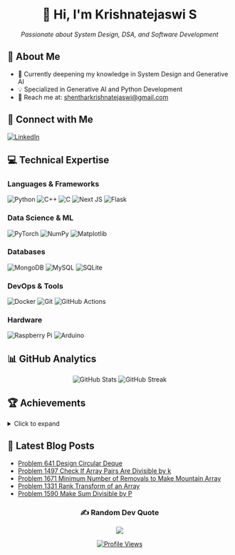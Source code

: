 <div align="center">
  <h1>👋 Hi, I'm Krishnatejaswi S </h1>
  <p><em>Passionate about System Design, DSA, and Software Development</em></p>
</div>

## 🚀 About Me
- 🌱 Currently deepening my knowledge in System Design and Generative AI
- 💡 Specialized in Generative AI and Python Development
- 📧 Reach me at: shentharkrishnatejaswi@gmail.com

## 🤝 Connect with Me
[![LinkedIn](https://img.shields.io/badge/LinkedIn-%230077B5.svg?logo=linkedin&logoColor=white)](https://linkedin.com/in/krishnatejaswi-shenthar)

## 💻 Technical Expertise

### Languages & Frameworks
![Python](https://img.shields.io/badge/python-3670A0?style=for-the-badge&logo=python&logoColor=ffdd54)
![C++](https://img.shields.io/badge/c++-%2300599C.svg?style=for-the-badge&logo=c%2B%2B&logoColor=white)
![C](https://img.shields.io/badge/c-%2300599C.svg?style=for-the-badge&logo=c&logoColor=white)
![Next JS](https://img.shields.io/badge/Next-black?style=for-the-badge&logo=next.js&logoColor=white)
![Flask](https://img.shields.io/badge/flask-%23000.svg?style=for-the-badge&logo=flask&logoColor=white)

### Data Science & ML
![PyTorch](https://img.shields.io/badge/PyTorch-%23EE4C2C.svg?style=for-the-badge&logo=PyTorch&logoColor=white)
![NumPy](https://img.shields.io/badge/numpy-%23013243.svg?style=for-the-badge&logo=numpy&logoColor=white)
![Matplotlib](https://img.shields.io/badge/Matplotlib-%23ffffff.svg?style=for-the-badge&logo=Matplotlib&logoColor=black)

### Databases
![MongoDB](https://img.shields.io/badge/MongoDB-%234ea94b.svg?style=for-the-badge&logo=mongodb&logoColor=white)
![MySQL](https://img.shields.io/badge/mysql-4479A1.svg?style=for-the-badge&logo=mysql&logoColor=white)
![SQLite](https://img.shields.io/badge/sqlite-%2307405e.svg?style=for-the-badge&logo=sqlite&logoColor=white)

### DevOps & Tools
![Docker](https://img.shields.io/badge/docker-%230db7ed.svg?style=for-the-badge&logo=docker&logoColor=white)
![Git](https://img.shields.io/badge/git-%23F05033.svg?style=for-the-badge&logo=git&logoColor=white)
![GitHub Actions](https://img.shields.io/badge/github%20actions-%232671E5.svg?style=for-the-badge&logo=githubactions&logoColor=white)

### Hardware
![Raspberry Pi](https://img.shields.io/badge/-RaspberryPi-C51A4A?style=for-the-badge&logo=Raspberry-Pi)
![Arduino](https://img.shields.io/badge/-Arduino-00979D?style=for-the-badge&logo=Arduino&logoColor=white)

## 📊 GitHub Analytics
<div align="center">
  <img src="https://github-readme-stats.vercel.app/api?username=KTS-o7&hide_title=true&hide_border=true&show_icons=true&include_all_commits=true&count_private=true&theme=github_dark" alt="GitHub Stats" />
  <img src="https://github-readme-streak-stats.herokuapp.com/?user=KTS-o7&theme=github_dark&hide_border=false" alt="GitHub Streak" />
</div>

## 🏆 Achievements
<details>
<summary>Click to expand</summary>

### Hacktoberfest
[![Holopin badges](https://holopin.me/ktso7)](https://holopin.io/@ktso7)

### GitHub Trophies
![GitHub Trophies](https://github-profile-trophy.vercel.app/?username=KTS-o7&theme=default&no-frame=false&no-bg=true&margin-w=4)

### LeetCode
<img src="https://leetcode-badge-showcase.vercel.app/api?username=KTS-o7" alt="LeetCode Badges"/>
</details>

## 📝 Latest Blog Posts
<!-- BLOG-POST-LIST:START -->
- [Problem 641 Design Circular Deque](https://KTS-o7.github.io/blog/posts/extraques/problem-641-design-circular-deque/)
- [Problem 1497 Check If Array Pairs Are Divisible by k](https://KTS-o7.github.io/blog/posts/extraques/problem-1497-check-if-array-pairs-are-divisible-by-k/)
- [Problem 1671 Minimum Number of Removals to Make Mountain Array](https://KTS-o7.github.io/blog/posts/extraques/problem-1671-minimum-number-of-removals-to-make-mountain-array/)
- [Problem 1331 Rank Transform of an Array](https://KTS-o7.github.io/blog/posts/extraques/problem-1331-rank-transform-of-an-array/)
- [Problem 1590 Make Sum Divisible by P](https://KTS-o7.github.io/blog/posts/extraques/problem-1590-make-sum-divisible-by-p/)
<!-- BLOG-POST-LIST:END -->

<div align="center">
  
### ✍️ Random Dev Quote
![](https://quotes-github-readme.vercel.app/api?type=horizontal&theme=dark)

[![Profile Views](https://visitcount.itsvg.in/api?id=KTS-o7&icon=6&color=2)](https://visitcount.itsvg.in)
</div>
